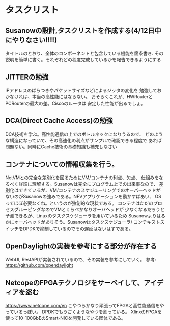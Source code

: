 

# タスクリスト

## Susanowの設計,タスクリストを作成する(4/12日中にやりなさい!!!!)
タイトルのとおり、全体のコンポーネントと包含している機能を箇条書き.
その説明を簡単に書く。それぞれどの程度完成しているかを報告できるようにする

## JITTERの勉強
IPアドレスのばらつきやパケットサイズなどによるジッタの変化を
勉強しておかなければ、本当の高性能にはならない。
おそらくこれが、HWRouterとPCRouterの最大の差。Ciscoのルータは
安定した性能が出るでしょ。

## DCA(Direct Cache Access)の勉強
DCA技術を学ぶ。高性能通信の上でのボトルネックになりうるので、
どのような構造になっていて、その高速化の利点がサンプルで確認できる程度で
あれば問題ない。同時にCache技術の基礎知識も補充しなさい

## コンテナについての情報収集を行う。
NetVMとの完全な差別化を図るためにVM/コンテナの利点、欠点、
仕組みをなるべく詳細に理解する。Susanowは完全にプログラム上での出来事なので、
差別化はできているが、VM/コンテナのスケジューリングでのオーバーヘッドが
ないのがSusanowの強みである。NFVアプリケーションを動かすばあい、
OSってほぼ必要なくね。というのが独創的な現状である。
コンテナはただのプロセスグルーピングなのでVMとくらべかなりオーバヘッドが
少なくなるだろうと予測できるが、Linuxのタスクスケジューラを用いているため
Susanowよりはるかにオーバヘッドがありそう。Susanowはタスクスケジューラ/
コンテキストスイッチをDPDKで抑制しているのでその遅延はないはずである。

## OpenDaylightの実装を参考にする部分が存在する

WebUI, RestAPIが実装されているので、その実装を参考にしていく。
参考: https://github.com/opendaylight

## NetcopeのFPGAテクノロジをサーベイして、アイディアを盗む

https://www.netcope.com/en
こやつらかなり頑張ってFPGAと高性能通信をやっているっぽい。
DPDKでもうごくようなやつを創っている。
XlinxのFPGAを使って10-100GbEのSmart-NICを開発している団体である。


